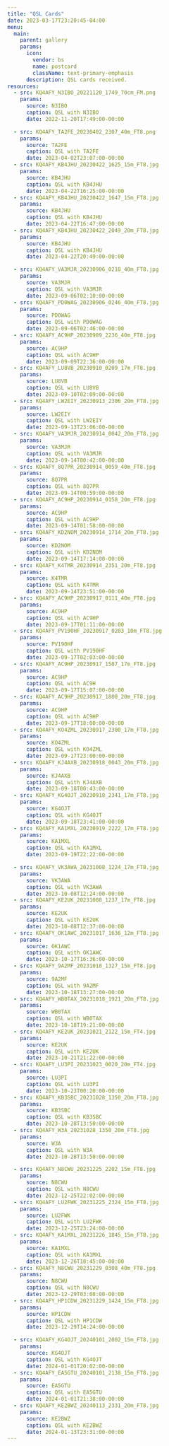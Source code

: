 ```yaml
---
title: "QSL Cards"
date: 2023-03-17T23:20:45-04:00
menu:
  main:
    parent: gallery
    params:
      icon:
        vendor: bs
        name: postcard
        className: text-primary-emphasis
      description: QSL cards received.
resources:
  - src: KQ4AFY_N3IBO_20221120_1749_70cm_FM.png
    params:
      source: N3IBO
      caption: QSL with N3IBO
      date: 2022-11-20T17:49:00-00:00

  - src: KQ4AFY_TA2FE_20230402_2307_40m_FT8.png
    params:
      source: TA2FE
      caption: QSL with TA2FE
      date: 2023-04-02T23:07:00-00:00
  - src: KQ4AFY_KB4JHU_20230422_1625_15m_FT8.jpg
    params:
      source: KB4JHU
      caption: QSL with KB4JHU
      date: 2023-04-22T16:25:00-00:00
  - src: KQ4AFY_KB4JHU_20230422_1647_15m_FT8.jpg
    params:
      source: KB4JHU
      caption: QSL with KB4JHU
      date: 2023-04-22T16:47:00-00:00
  - src: KQ4AFY_KB4JHU_20230422_2049_20m_FT8.jpg
    params:
      source: KB4JHU
      caption: QSL with KB4JHU
      date: 2023-04-22T20:49:00-00:00

  - src: KQ4AFY_VA3MJR_20230906_0210_40m_FT8.jpg
    params:
      source: VA3MJR
      caption: QSL with VA3MJR
      date: 2023-09-06T02:10:00-00:00
  - src: KQ4AFY_PD0WAG_20230906_0246_40m_FT8.jpg
    params:
      source: PD0WAG
      caption: QSL with PD0WAG
      date: 2023-09-06T02:46:00-00:00
  - src: KQ4AFY_AC9HP_20230909_2236_40m_FT8.jpg
    params:
      source: AC9HP
      caption: QSL with AC9HP
      date: 2023-09-09T22:36:00-00:00
  - src: KQ4AFY_LU8VB_20230910_0209_17m_FT8.jpg
    params:
      source: LU8VB
      caption: QSL with LU8VB
      date: 2023-09-10T02:09:00-00:00
  - src: KQ4AFY_LW2EIY_20230913_2306_20m_FT8.jpg
    params:
      source: LW2EIY
      caption: QSL with LW2EIY
      date: 2023-09-13T23:06:00-00:00
  - src: KQ4AFY_VA3MJR_20230914_0042_20m_FT8.jpg
    params:
      source: VA3MJR
      caption: QSL with VA3MJR
      date: 2023-09-14T00:42:00-00:00
  - src: KQ4AFY_8Q7PR_20230914_0059_40m_FT8.jpg
    params:
      source: 8Q7PR
      caption: QSL with 8Q7PR
      date: 2023-09-14T00:59:00-00:00
  - src: KQ4AFY_AC9HP_20230914_0158_20m_FT8.jpg
    params:
      source: AC9HP
      caption: QSL with AC9HP
      date: 2023-09-14T01:58:00-00:00
  - src: KQ4AFY_KD2NOM_20230914_1714_20m_FT8.jpg
    params:
      source: KD2NOM
      caption: QSL with KD2NOM
      date: 2023-09-14T17:14:00-00:00
  - src: KQ4AFY_K4TMR_20230914_2351_20m_FT8.jpg
    params:
      source: K4TMR
      caption: QSL with K4TMR
      date: 2023-09-14T23:51:00-00:00
  - src: KQ4AFY_AC9HP_20230917_0111_40m_FT8.jpg
    params:
      source: AC9HP
      caption: QSL with AC9HP
      date: 2023-09-17T01:11:00-00:00
  - src: KQ4AFY_PV190HF_20230917_0203_10m_FT8.jpg
    params:
      source: PV190HF
      caption: QSL with PV190HF
      date: 2023-09-17T02:03:00-00:00
  - src: KQ4AFY_AC9HP_20230917_1507_17m_FT8.jpg
    params:
      source: AC9HP
      caption: QSL with AC9H
      date: 2023-09-17T15:07:00-00:00
  - src: KQ4AFY_AC9HP_20230917_1800_20m_FT8.jpg
    params:
      source: AC9HP
      caption: QSL with AC9HP
      date: 2023-09-17T18:00:00-00:00
  - src: KQ4AFY_KO4ZML_20230917_2300_17m_FT8.jpg
    params:
      source: KO4ZML
      caption: QSL with KO4ZML
      date: 2023-09-17T23:00:00-00:00
  - src: KQ4AFY_KJ4AXB_20230918_0043_20m_FT8.jpg
    params:
      source: KJ4AXB
      caption: QSL with KJ4AXB
      date: 2023-09-18T00:43:00-00:00
  - src: KQ4AFY_KG4OJT_20230918_2341_17m_FT8.jpg
    params:
      source: KG4OJT
      caption: QSL with KG4OJT
      date: 2023-09-18T23:41:00-00:00
  - src: KQ4AFY_KA1MXL_20230919_2222_17m_FT8.jpg
    params:
      source: KA1MXL
      caption: QSL with KA1MXL
      date: 2023-09-19T22:22:00-00:00

  - src: KQ4AFY_VK3AWA_20231008_1224_17m_FT8.jpg
    params:
      source: VK3AWA
      caption: QSL with VK3AWA
      date: 2023-10-08T12:24:00-00:00
  - src: KQ4AFY_KE2UK_20231008_1237_17m_FT8.jpg
    params:
      source: KE2UK
      caption: QSL with KE2UK
      date: 2023-10-08T12:37:00-00:00
  - src: KQ4AFY_OK1AWC_20231017_1636_12m_FT8.jpg
    params:
      source: OK1AWC
      caption: QSL with OK1AWC
      date: 2023-10-17T16:36:00-00:00
  - src: KQ4AFY_9A2MF_20231018_1327_15m_FT8.jpg
    params:
      source: 9A2MF
      caption: QSL with 9A2MF
      date: 2023-10-18T13:27:00-00:00
  - src: KQ4AFY_WB0TAX_20231018_1921_20m_FT8.jpg
    params:
      source: WB0TAX
      caption: QSL with WB0TAX
      date: 2023-10-18T19:21:00-00:00
  - src: KQ4AFY_KE2UK_20231021_2122_15m_FT4.jpg
    params:
      source: KE2UK
      caption: QSL with KE2UK
      date: 2023-10-21T21:22:00-00:00
  - src: KQ4AFY_LU3PI_20231023_0020_20m_FT4.jpg
    params:
      source: LU3PI
      caption: QSL with LU3PI
      date: 2023-10-23T00:20:00-00:00
  - src: KQ4AFY_KB3SBC_20231028_1350_20m_FT8.jpg
    params:
      source: KB3SBC
      caption: QSL with KB3SBC
      date: 2023-10-28T13:50:00-00:00
  - src: KQ4AFY_W3A_20231028_1350_20m_FT8.jpg
    params:
      source: W3A
      caption: QSL with W3A
      date: 2023-10-28T13:50:00-00:00

  - src: KQ4AFY_N8CWU_20231225_2202_15m_FT8.jpg
    params:
      source: N8CWU
      caption: QSL with N8CWU
      date: 2023-12-25T22:02:00-00:00
  - src: KQ4AFY_LU2FWK_20231225_2324_15m_FT8.jpg
    params:
      source: LU2FWK
      caption: QSL with LU2FWK
      date: 2023-12-25T23:24:00-00:00
  - src: KQ4AFY_KA1MXL_20231226_1845_15m_FT8.jpg
    params:
      source: KA1MXL
      caption: QSL with KA1MXL
      date: 2023-12-26T18:45:00-00:00
  - src: KQ4AFY_N8CWU_20231229_0308_40m_FT8.jpg
    params:
      source: N8CWU
      caption: QSL with N8CWU
      date: 2023-12-29T03:08:00-00:00
  - src: KQ4AFY_HP1CDW_20231229_1424_15m_FT8.jpg
    params:
      source: HP1CDW
      caption: QSL with HP1CDW
      date: 2023-12-29T14:24:00-00:00

  - src: KQ4AFY_KG4OJT_20240101_2002_15m_FT8.jpg
    params:
      source: KG4OJT
      caption: QSL with KG4OJT
      date: 2024-01-01T20:02:00-00:00
  - src: KQ4AFY_EA5GTU_20240101_2138_15m_FT8.jpg
    params:
      source: EA5GTU
      caption: QSL with EA5GTU
      date: 2024-01-01T21:38:00-00:00
  - src: KQ4AFY_KE2BWZ_20240113_2331_20m_FT8.jpg
    params:
      source: KE2BWZ
      caption: QSL with KE2BWZ
      date: 2024-01-13T23:31:00-00:00
---
```

